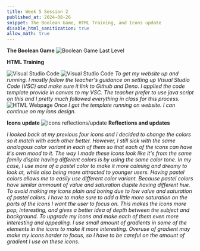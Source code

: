 ```yaml
---
title: Week 5 Session 2
published_at: 2024-08-26
snippet: The Boolean Game, HTML Training, and Icons update
disable_html_sanitization: true
allow_math: true
---
```


**The Boolean Game**
![Boolean Game Last Level](Boolean_Game.png)

**HTML Training**

![Visual Studio Code](HTML.png)
![Visual Studio Code](HTML1.png)
*To get my website up and running. I mostly follow the teacher's guidance on setting up Visual Studio Code (VSC) and make sure it link to Github and Deno. I applied the code template provide in canvas to my VSC. The teacher prefer to use java script on this and I pretty much followed everything in class for this process.*
![HTML Webpage](HTML2.png)
*Once I got the template running on website. I can continue on my ions design.*

**Icons update**
![Icons reflections/update](Icons_update.png)
**Reflections and updates**

*I looked back at my previous four icons and I decided to change the colors so it match with each other better. However, I still sick with the same analogous color variant in each of them so that each of the icons can have it's own mood to it. The way I made these icons look like it's from the same family dispite having different colors is by using the same color tone. In my case, I use more of a pastel color to make it more calming and dreamy to look at, while also being more attracted to younger users. Having pastel colors allows me to easily use different color variant. Because pastel colors have similar ammount of value and saturation dispite having different hue. To avoid making my icons plain and boring due to low value and saturation of pastel colors. I have to make sure to add a little more saturation on the parts of the icons I want the user to focus on. This makes the icons more pop, interesting, and gives a better idea of depth between the subject and background. To upgrade my icons and make each of them even more interesting and appealing. I use small amount of gradients in some of the elements in the icons to make it more interesting. Overuse of gradient may make my icons harder to focus, so I have to be careful on the amount of gradient I use on these icons.*